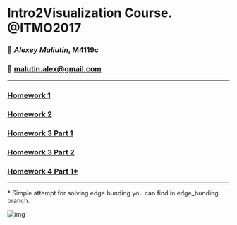 # Intro2Visualization Course. @ITMO2017
### :wine_glass: *Alexey Maliutin*, M4119c
### :e-mail: malutin.alex@gmail.com

<hr>

### [Homework 1](http://alexworldd.github.io/hw1/)
### [Homework 2](http://alexworldd.github.io/hw2/)
### [Homework 3 Part 1](http://alexworldd.github.io/hw3/p1)
### [Homework 3 Part 2](http://alexworldd.github.io/hw3/p2)
### [Homework 4 Part 1*](http://alexworldd.github.io/hw4/p1)



<hr>
* Simple attempt for solving edge bunding you can find in edge_bunding branch.

![img](../master/hw4/p1/Screen.png?raw=true)

